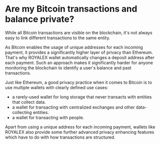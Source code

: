 # Are my Bitcoin transactions and balance private?

While all Bitcoin transactions are visible on the blockchain, it's not always easy to link different transactions to the same entity.

As Bitcoin enables the usage of unique addresses for each incoming payment, it provides a significantly higher layer of privacy than Ethereum. That's why ROYALEX wallet automatically changes a deposit address after each payment. Such an approach makes it significantly harder for anyone monitoring the blockchain to identify a user's balance and past transactions.

Just like Ethereum, a good privacy practice when it comes to Bitcoin is to use multiple wallets with clearly defined use cases:

- a rarely-used wallet for long storage that never transacts with entities that collect data.
- a wallet for transacting with centralized exchanges and other data-collecting entities.
- a wallet for transacting with people.

Apart from using a unique address for each incoming payment, wallets like ROYALEX also provide some further advanced privacy enhancing features which have to do with how transactions are structured.
